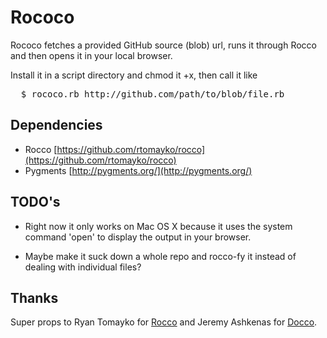 Rococo
======

Rococo fetches a provided GitHub source (blob) url, runs it through Rocco and
then opens it in your local browser.

Install it in a script directory and chmod it +x, then call it like

<pre>
  $ rococo.rb http://github.com/path/to/blob/file.rb
</pre>

Dependencies
------------
* Rocco [https://github.com/rtomayko/rocco](https://github.com/rtomayko/rocco)
* Pygments [http://pygments.org/](http://pygments.org/)

TODO's
------

* Right now it only works on Mac OS X because it uses the system command 'open' to display the output in your browser.

* Maybe make it suck down a whole repo and rocco-fy it instead of dealing with individual files?

Thanks
------

Super props to Ryan Tomayko for [Rocco](https://github.com/rtomayko/rocco) and Jeremy Ashkenas for [Docco](http://jashkenas.github.com/docco/).
